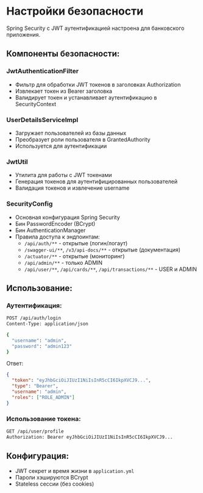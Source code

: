 # Настройки безопасности

Spring Security с JWT аутентификацией настроена для банковского приложения.

## Компоненты безопасности:

### JwtAuthenticationFilter
- Фильтр для обработки JWT токенов в заголовках Authorization
- Извлекает токен из Bearer заголовка
- Валидирует токен и устанавливает аутентификацию в SecurityContext

### UserDetailsServiceImpl
- Загружает пользователей из базы данных
- Преобразует роли пользователя в GrantedAuthority
- Используется для аутентификации

### JwtUtil
- Утилита для работы с JWT токенами
- Генерация токенов для аутентифицированных пользователей
- Валидация токенов и извлечение username

### SecurityConfig
- Основная конфигурация Spring Security
- Бин PasswordEncoder (BCrypt)
- Бин AuthenticationManager
- Правила доступа к эндпоинтам:
  - `/api/auth/**` - открытые (логин/логаут)
  - `/swagger-ui/**`, `/v3/api-docs/**` - открытые (документация)
  - `/actuator/**` - открытые (мониторинг)
  - `/api/admin/**` - только ADMIN
  - `/api/user/**`, `/api/cards/**`, `/api/transactions/**` - USER и ADMIN

## Использование:

### Аутентификация:
```bash
POST /api/auth/login
Content-Type: application/json

{
  "username": "admin",
  "password": "admin123"
}
```

Ответ:
```json
{
  "token": "eyJhbGciOiJIUzI1NiIsInR5cCI6IkpXVCJ9...",
  "type": "Bearer",
  "username": "admin",
  "roles": ["ROLE_ADMIN"]
}
```

### Использование токена:
```bash
GET /api/user/profile
Authorization: Bearer eyJhbGciOiJIUzI1NiIsInR5cCI6IkpXVCJ9...
```

## Конфигурация:
- JWT секрет и время жизни в `application.yml`
- Пароли хэшируются BCrypt
- Stateless сессии (без cookies)
